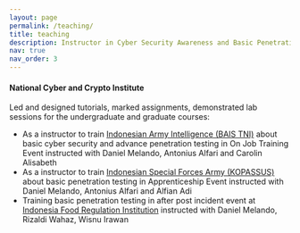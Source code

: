 ```yaml
---
layout: page
permalink: /teaching/
title: teaching
description: Instructor in Cyber Security Awareness and Basic Penetration Testing
nav: true
nav_order: 3
---
```


#### National Cyber and Crypto Institute
Led and designed tutorials, marked assignments, demonstrated lab sessions for the undergraduate and graduate courses:
- As a instructor to train [Indonesian Army Intelligence (BAIS TNI)](https://bais-tni.mil.id/) about basic cyber security and advance penetration testing in On Job Training Event instructed with Daniel Melando, Antonius Alfari and Carolin Alisabeth
- As a instructor to train [Indonesian Special Forces Army (KOPASSUS)](https://kopassus.mil.id/) about basic penetration testing in Apprenticeship Event instructed with Daniel Melando, Antonius Alfari and Alfian Adi
- Training basic penetration testing in after post incident event at [Indonesia Food Regulation Institution](https://www.pom.go.id) instructed with Daniel Melando, Rizaldi Wahaz, Wisnu Irawan
